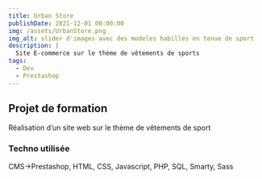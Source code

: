 ```yaml
---
title: Urban Store
publishDate: 2021-12-01 00:00:00
img: /assets/UrbanStore.png
img_alt: slider d'images avec des modeles habillés en tenue de sport
description: |
  Site E-commerce sur le thème de vêtements de sports
tags:
  - Dev
  - Prestashop
---
```


## Projet de formation

Réalisation d’un site web sur le thème de vêtements de sport

### Techno utilisée

CMS->Prestashop, HTML, CSS, Javascript, PHP, SQL, Smarty, Sass
